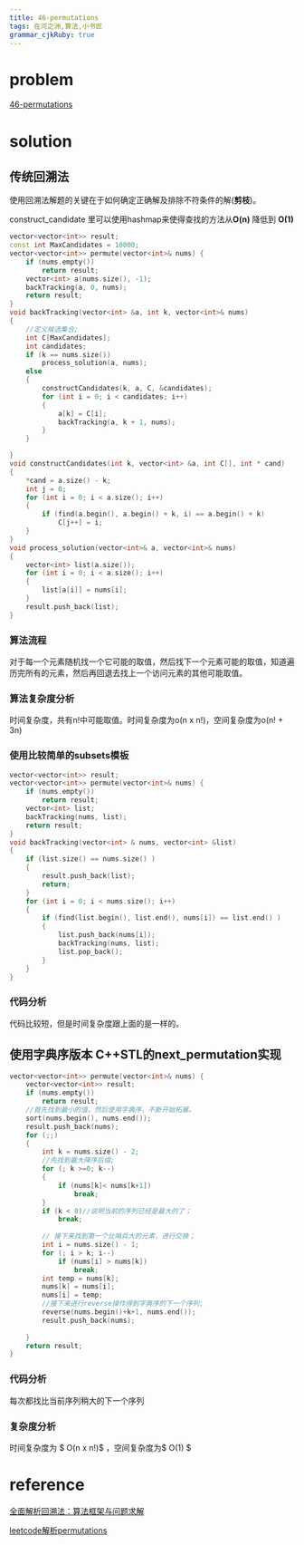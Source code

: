 ```yaml
---
title: 46-permutations
tags: 在河之洲,算法,小书匠
grammar_cjkRuby: true
---
```


# problem
[46-permutations](https://leetcode.com/problems/permutations/#/description)

# solution

## 传统回溯法

使用回溯法解题的关键在于如何确定正确解及排除不符条件的解(**剪枝**)。

construct_candidate 里可以使用hashmap来使得查找的方法从**O(n)** 降低到 **O(1)**
```cpp
vector<vector<int>> result;
const int MaxCandidates = 10000;
vector<vector<int>> permute(vector<int>& nums) {
	if (nums.empty())
		return result;
	vector<int> a(nums.size(), -1);
	backTracking(a, 0, nums);
	return result;
}
void backTracking(vector<int> &a, int k, vector<int>& nums)
{
	//定义候选集合;
	int C[MaxCandidates];
	int candidates;
	if (k == nums.size())
		process_solution(a, nums);
	else
	{
		constructCandidates(k, a, C, &candidates);
		for (int i = 0; i < candidates; i++)
		{
			a[k] = C[i];
			backTracking(a, k + 1, nums);
		}
	}

}
void constructCandidates(int k, vector<int> &a, int C[], int * cand)
{
	*cand = a.size() - k;
	int j = 0;
	for (int i = 0; i < a.size(); i++)
	{
		if (find(a.begin(), a.begin() + k, i) == a.begin() + k)
			C[j++] = i;
	}
}
void process_solution(vector<int>& a, vector<int>& nums)
{
	vector<int> list(a.size());
	for (int i = 0; i < a.size(); i++)
	{
		list[a[i]] = nums[i];
	}
	result.push_back(list);
}
```
### 算法流程

对于每一个元素随机找一个它可能的取值，然后找下一个元素可能的取值，知道遍历完所有的元素，然后再回退去找上一个访问元素的其他可能取值。

### 算法复杂度分析

时间复杂度，共有n!中可能取值。时间复杂度为o(n x n!)，空间复杂度为o(n! + 3n)

### 使用比较简单的subsets模板

```cpp
vector<vector<int>> result;
vector<vector<int>> permute(vector<int>& nums) {
	if (nums.empty())
		return result;
	vector<int> list;
	backTracking(nums, list);
	return result;
}
void backTracking(vector<int> & nums, vector<int> &list)
{
    if (list.size() == nums.size() )
    {
        result.push_back(list);
        return;
    }
    for (int i = 0; i < nums.size(); i++)
    {
        if (find(list.begin(), list.end(), nums[i]) == list.end() )
        {
            list.push_back(nums[i]);
            backTracking(nums, list);
            list.pop_back();
        }
    }
}
```

### 代码分析

代码比较短，但是时间复杂度跟上面的是一样的。

## 使用字典序版本 C++STL的next_permutation实现

```cpp
vector<vector<int>> permute(vector<int>& nums) {
    vector<vector<int>> result;   
	if (nums.empty())
		return result;
	//首先找到最小的值，然后使用字典序，不断开始拓展。
	sort(nums.begin(), nums.end());
	result.push_back(nums);
	for (;;)
	{
    	int k = nums.size() - 2;
    	//先找到最大降序后缀;
    	for (; k >=0; k--)
    	{
    	    if (nums[k]< nums[k+1])
    	        break;
    	}
    	if (k < 0)//说明当前的序列已经是最大的了；
    	    break;
    	
    	// 接下来找到第一个比哨兵大的元素，进行交换；
    	int i = nums.size() - 1;
    	for (; i > k; i--)
    	    if (nums[i] > nums[k])
    	        break;
    	int temp = nums[k];
    	nums[k] = nums[i];
    	nums[i] = temp;
    	//接下来进行reverse操作得到字典序的下一个序列;
        reverse(nums.begin()+k+1, nums.end());
        result.push_back(nums);
    	
	}
	return result;
}

```

### 代码分析

每次都找比当前序列稍大的下一个序列

### 复杂度分析
时间复杂度为 $ O(n x n!)$ ，空间复杂度为$ O(1) $


# reference
[全面解析回溯法：算法框架与问题求解](http://www.cnblogs.com/wuyuegb2312/p/3273337.html)

[leetcode解析permutations](https://algorithm.yuanbin.me/zh-hans/exhaustive_search/permutations.html)